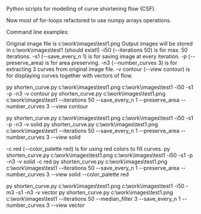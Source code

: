 Python scripts for modelling of curve shortening flow (CSF).

Now most of for-loops refactored to use numpy arrays operations.

Command line examples:

Original image file is c:\\work\\images\\test1.png
Output images will be stored in c:\\work\\images\\test1 (should exist!)
-i50 (--iterations 50) is for max. 50 iterations.
-s1 (--save\_every\_n 1) is for saving image at every iteration.
-p (--preserve\_area) is for area preserving.
-n3 (--number\_curves 3) is for extracting 3 curves from original image file.
-v contour (--view contour) is for displaying curves together with vectors of flow.

py shorten\_curve.py c:\\work\\images\\test1.png c:\\work\\images\\test1 -i50 -s1 -p -n3 -v contour
py shorten\_curve.py c:\\work\\images\\test1.png c:\\work\\images\\test1 --iterations 50 --save\_every\_n 1 --preserve\_area --number\_curves 3 --view contour

py shorten\_curve.py c:\\work\\images\\test1.png c:\\work\\images\\test1 -i50 -s1 -p -n3 -v solid
py shorten\_curve.py c:\\work\\images\\test1.png c:\\work\\images\\test1 --iterations 50 --save\_every\_n 1 --preserve\_area --number\_curves 3 --view solid

-c red (--color\_palette red) is for using red colors to fill curves.
py shorten\_curve.py c:\\work\\images\\test1.png c:\\work\\images\\test1 -i50 -s1 -p -n3 -v solid -c red
py shorten\_curve.py c:\\work\\images\\test1.png c:\\work\\images\\test1 --iterations 50 --save\_every\_n 1 --preserve\_area --number\_curves 3 --view solid --color\_palette red

py shorten\_curve.py c:\\work\\images\\test1.png c:\\work\\images\\test1 -i50 -m3 -s1 -n3 -v vector
py shorten\_curve.py c:\\work\\images\\test1.png c:\\work\\images\\test1 --iterations 50 --median\_filter 3 --save\_every\_n 1 --number\_curves 3 --view vector

